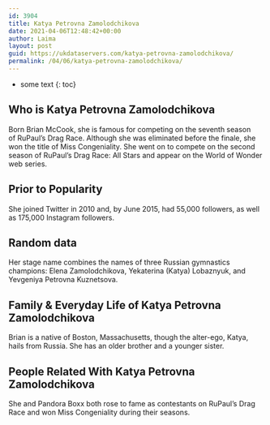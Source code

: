 ```yaml
---
id: 3904
title: Katya Petrovna Zamolodchikova
date: 2021-04-06T12:48:42+00:00
author: Laima
layout: post
guid: https://ukdataservers.com/katya-petrovna-zamolodchikova/
permalink: /04/06/katya-petrovna-zamolodchikova/
---
```


* some text
{: toc}


## Who is Katya Petrovna Zamolodchikova
                  
                  
                  
Born Brian McCook, she is famous for competing on the seventh season of RuPaul&#8217;s Drag Race. Although she was eliminated before the finale, she won the title of Miss Congeniality. She went on to compete on the second season of RuPaul&#8217;s Drag Race: All Stars and appear on the World of Wonder web series.
                  
              
            
              
            
                
                
                
## Prior to Popularity
                  
                  
                  
She joined Twitter in 2010 and, by June 2015, had 55,000 followers, as well as 175,000 Instagram followers.
                  
              
            
              
            
                
                
                
## Random data
                  
                  
                  
Her stage name combines the names of three Russian gymnastics champions: Elena Zamolodchikova, Yekaterina (Katya) Lobaznyuk, and Yevgeniya Petrovna Kuznetsova.
                  
              
            
              
            
                
                
                
## Family & Everyday Life of Katya Petrovna Zamolodchikova
                  
                  
                  
Brian is a native of Boston, Massachusetts, though the alter-ego, Katya, hails from Russia. She has an older brother and a younger sister.
                  
              
            
              
            
                
                
                
## People Related With Katya Petrovna Zamolodchikova
                  
                  
                  
She and Pandora Boxx both rose to fame as contestants on RuPaul&#8217;s Drag Race and won Miss Congeniality during their seasons.
                  
              
            
              
            
                
              
            
              
              
            
            
              
            
          
          
          